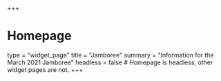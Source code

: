 +++
# Homepage
type = "widget_page"
title = "Jamboree"
summary = "Information for the March 2021 Jamboree"
headless = false  # Homepage is headless, other widget pages are not.
+++
